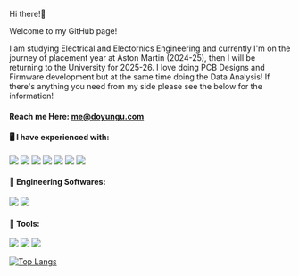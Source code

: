 Hi there!👋 

Welcome to my GitHub page! 

I am studying Electrical and Electornics Engineering and currently I'm on the journey of placement year at Aston Martin (2024-25), then I will be returning to the University for 2025-26.
I love doing PCB Designs and Firmware development but at the same time doing the Data Analysis!
If there's anything you need from my side please see the below for the information!

#### Reach me Here: me@doyungu.com
      
#### 🖥️ I have experienced with:
<img src="https://img.shields.io/badge/Python-3776AB?style=flat&logo=python&logoColor=white"/> <img src="https://img.shields.io/badge/C-A8B9CC?style=flat&logo=c&logoColor=black"/> <img src="https://img.shields.io/badge/C++-00599C?style=flat&logo=c%2B%2B&logoColor=white"/> <img src="https://img.shields.io/badge/HTML-E34F26?style=flat&logo=html5&logoColor=white"/> <img src="https://img.shields.io/badge/CSS-1572B6?style=flat&logo=css3&logoColor=white"/> <img src="https://img.shields.io/badge/JavaScript-F7DF1E?style=flat&logo=javascript&logoColor=black"/> <img src="https://img.shields.io/badge/PostgreSQL-4169E1?style=flat&logo=postgresql&logoColor=white"/>



#### 💾 Engineering Softwares:
<img src="https://img.shields.io/badge/LabVIEW-FFDB00?style=flat-square&logo=LabVIEW&logoColor=black"/> <img src="https://img.shields.io/badge/Ansys-FFB71B?style=flat-square&logo=ANSYS&logoColor=black"/> 

#### 🔧 Tools:
<img src="https://img.shields.io/badge/Notion-fffff?style=flat-square&logo=Notion&logoColor=black"/> <img src="https://img.shields.io/badge/Google Analytics-E37400?style=flat-square&logo=Google Analytics&logoColor=white"/> <img src="https://img.shields.io/badge/GitHub-181717?style=flat-square&logo=GitHub&logoColor=white"/>

<!--
**doyun-gu/doyun-gu** is a ✨ _special_ ✨ repository because its `README.md` (this file) appears on your GitHub profile.

Here are some ideas to get you started:

- 🔭 I’m currently working on ...
- 🌱 I’m currently learning ...
- 👯 I’m looking to collaborate on ...
- 🤔 I’m looking for help with ...
- 💬 Ask me about ...
- 📫 How to reach me: ...
- 😄 Pronouns: ...
- ⚡ Fun fact: ...
-->

[![Top Langs](https://github-readme-stats.vercel.app/api/top-langs/?username=anuraghazra&layout=donut)](https://github.com/anuraghazra/github-readme-stats)
